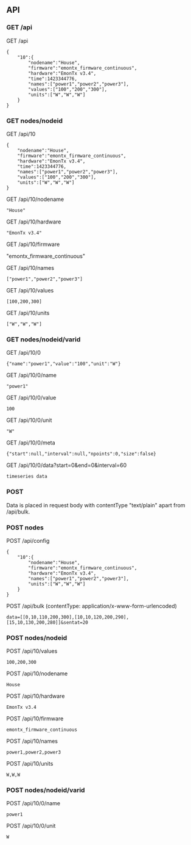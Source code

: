 ## API

### GET /api
	
GET /api

    {
        "10":{
            "nodename":"House",
            "firmware":"emontx_firmware_continuous",
            "hardware":"EmonTx v3.4",
            "time":1423344776,
            "names":["power1","power2","power3"],
            "values":["100","200","300"],
            "units":["W","W","W"]
        }
    }

### GET nodes/nodeid

GET /api/10

    {
        "nodename":"House",
        "firmware":"emontx_firmware_continuous",
        "hardware":"EmonTx v3.4",
        "time":1423344776,
        "names":["power1","power2","power3"],
        "values":["100","200","300"],
        "units":["W","W","W"]
    }

GET /api/10/nodename

    "House"

GET /api/10/hardware

    "EmonTx v3.4"

GET /api/10/firmware

"emontx_firmware_continuous"

GET /api/10/names

    ["power1","power2","power3"]

GET /api/10/values

    [100,200,300]

GET /api/10/units

    ["W","W","W"]

### GET nodes/nodeid/varid

GET /api/10/0

    {"name":"power1","value":"100","unit":"W"}

GET /api/10/0/name

    "power1"

GET /api/10/0/value

    100

GET /api/10/0/unit

    "W"

GET /api/10/0/meta

    {"start":null,"interval":null,"npoints":0,"size":false}

GET /api/10/0/data?start=0&end=0&interval=60

    timeseries data

### POST

Data is placed in request body with contentType "text/plain" apart from /api/bulk.

### POST nodes
	
POST /api/config

    {
        "10":{
            "nodename":"House",
            "firmware":"emontx_firmware_continuous",
            "hardware":"EmonTx v3.4",
            "names":["power1","power2","power3"],
            "units":["W","W","W"]
        }
    }
     
POST /api/bulk (contentType: application/x-www-form-urlencoded)

    data=[[0,10,110,200,300],[10,10,120,200,290],[15,10,130,200,280]]&sentat=20
    
### POST nodes/nodeid
	
POST /api/10/values

    100,200,300

POST /api/10/nodename

    House

POST /api/10/hardware

    EmonTx v3.4
    
POST /api/10/firmware

    emontx_firmware_continuous
    
POST /api/10/names

    power1,power2,power3
    
POST /api/10/units

    W,W,W
    
### POST nodes/nodeid/varid	

POST /api/10/0/name

    power1

POST /api/10/0/unit

    W	

